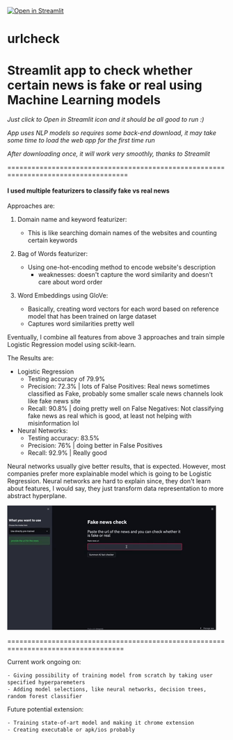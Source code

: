 [![Open in Streamlit](https://static.streamlit.io/badges/streamlit_badge_black_white.svg)](https://share.streamlit.io/amanovv/urlcheck/main/streamlit_run.py)

# urlcheck

# Streamlit app to check whether certain news is fake or real using Machine Learning models

*Just click to Open in Streamlit icon and it should be all good to run :)*

*App uses NLP models so requires some back-end download, it may take some time to load the web app for the first time run*

*After downloading once, it will work very smoothly, thanks to Streamlit*

====================================================================================

#### I used multiple featurizers to classify fake vs real news

Approaches are:

1. Domain name and keyword featurizer:

    - This is like searching domain names of the websites and counting certain keywords

2. Bag of Words featurizer:

    - Using one-hot-encoding method to encode website's description 
        - weaknesses: doesn't capture the word similarity and doesn't care about word order

3. Word Embeddings using GloVe:

    - Basically, creating word vectors for each word based on reference model that has been trained on large dataset
    - Captures word similarities pretty well

Eventually, I combine all features from above 3 approaches and train simple Logistic Regression model using scikit-learn.

The Results are:
- Logistic Regression
    - Testing accuracy of 79.9% 
    - Precision: 72.3% | lots of False Positives: Real news sometimes classified as Fake, probably some smaller scale news channels look like fake news site
    - Recall: 90.8%  | doing pretty well on False Negatives: Not classifying fake news as real which is good, at least not helping with misinformation lol
- Neural Networks:
    - Testing accuracy: 83.5%
    - Precision: 76% | doing better in False Positives
    - Recall: 92.9% | Really good

Neural networks usually give better results, that is expected. However, most companies prefer more explainable model which is going to be Logistic Regression. Neural networks are hard to explain since, they don't learn about features, I would say, they just transform data representation to more abstract hyperplane.


![Example use](demo_final.gif)

===================================================================================

Current work ongoing on:

    - Giving possibility of training model from scratch by taking user specified hyperparemeters
    - Adding model selections, like neural networks, decision trees, random forest classifier

Future potential extension:

    - Training state-of-art model and making it chrome extension
    - Creating executable or apk/ios probably
